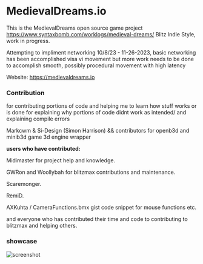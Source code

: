 # MedievalDreams.io
This is the MedievalDreams open source game project
https://www.syntaxbomb.com/worklogs/medieval-dreams/
Blitz Indie Style, work in progress.

Attempting to impliment networking 10/8/23 - 11-26-2023, basic networking has been accomplished visa vi movement but more work needs to be done to accomplish smooth, possibly procedural movement with high latency

Website: https://medievaldreams.io


### Contribution
for contributing portions of code and helping me to learn how stuff works or is done
for explaining why portions of code didnt work as intended/ and explaining compile errors   

Markcwm & Si-Design (Simon Harrison) && contributors for openb3d and minib3d game 3d engine wrapper
  
  
**users who have contributed:**  
  
Midimaster for project help and knowledge.

GWRon and Woollybah for blitzmax contributions and maintenance.
  
Scaremonger.
  
RemiD.

 AXKuhta / CameraFunctions.bmx gist code snippet for mouse functions etc.  
 
and everyone who has contributed their time and code to contributing to blitzmax and helping others.

### showcase
![screenshot](https://github.com/zarosath/MedievalDreams.io/assets/1097150/4cb6d902-8fc1-4c12-b341-e95278920883)

